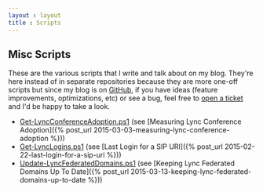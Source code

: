 ```yaml
---
layout : layout
title : Scripts
---
```


## Misc Scripts

These are the various scripts that I write and talk about on my blog. They're here instead of in separate repositories because they are more one-off scripts but since my blog is on [GitHub](https://github.com/pvaillant/pvaillant.github.io), if you have ideas (feature improvements, optimizations, etc) or see a bug, feel free to [open a ticket](https://github.com/pvaillant/pvaillant.github.io/issues/new) and I'd be happy to take a look.

 * [Get-LyncConferenceAdoption.ps1](/content/Get-LyncConferenceAdoption.ps1) (see [Measuring Lync Conference Adoption]({% post_url 2015-03-03-measuring-lync-conference-adoption %}))
 * [Get-LyncLogins.ps1](/content/Get-LyncLogins.ps1) (see [Last Login for a SIP URI]({% post_url 2015-02-22-last-login-for-a-sip-uri %}))
 * [Update-LyncFederatedDomains.ps1](/content/Update-LyncFederatedDomains.ps1) (see [Keeping Lync Federated Domains Up To Date]({% post_url 2015-03-13-keeping-lync-federated-domains-up-to-date %}))